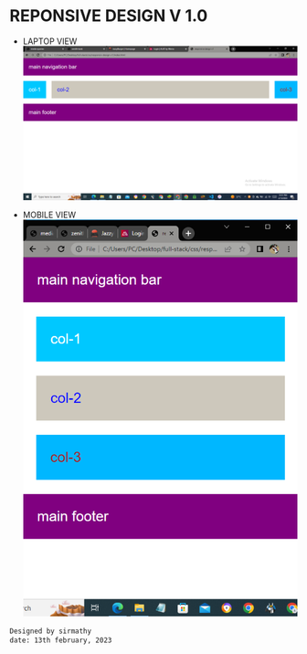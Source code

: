 # REPONSIVE DESIGN V 1.0

* LAPTOP VIEW
![LAPTOP VIEW](./Screenshot%20(7).png)

* MOBILE VIEW 
![LAPTOP VIEW](./Screenshot%20(10).png)

```
Designed by sirmathy 
date: 13th february, 2023
```